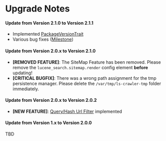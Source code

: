# Upgrade Notes

#### Update from Version 2.1.0 to Version 2.1.1
- Implemented [PackageVersionTrait](https://github.com/pimcore/pimcore/blob/master/lib/Extension/Bundle/Traits/PackageVersionTrait.php)
- Various bug fixes ([Milestone](https://github.com/dachcom-digital/pimcore-lucene-search/milestone/5?closed=1))

#### Update from Version 2.0.x to Version 2.1.0
- **[REMOVED FEATURE]**: The SiteMap Feature has been removed. Please remove the `lucene_search.sitemap.render` config element **before** updating!
- **[CRITICAL BUGFIX]**: There was a wrong path assignment for the tmp persistence manager. Please delete the `/var/tmp/ls-crawler-tmp` folder immediately.

#### Update from Version 2.0.x to Version 2.0.2
- **[NEW FEATURE]**: [Query/Hash Url Filter](docs/00_Configuration_Values.md) implemented

#### Update from Version 1.x to Version 2.0.0
TBD